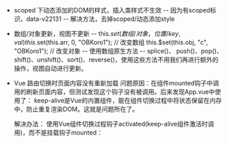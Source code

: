 - scoped 下动态添加的DOM的样式，插入类样式不生效 
      -- 因为有scoped标识，data-v22131
      -- 解决方法，去掉scoped/动态添加style

- 数组/对象更新，视图不更新
      -- this.$set(数组/对象， 位置/key, val)
      this.$set(this.arr, 0, "OBKoro1"); // 改变数组
      this.$set(this.obj, "c", "OBKoro1"); // 改变对象
      -- 使用数组原生方法
      -- splice()、 push()、pop()、shift()、unshift()、sort()、reverse()，使用这些方法不用我们再进行额外的操作，视图自动进行更新。


 - Vue 路由切换时页面内容没有重新加载
      问题原因：在组件mounted钩子中调用的刷新页面内容，但测试发现这个钩子没有被调用。后来发现App.vue中使用了：
      keep-alive是Vue的内置组件，能在组件切换过程中将状态保留在内存中，防止重复渲染DOM。这就是问题所在了。

      解决办法：
      使用Vue组件切换过程钩子activated(keep-alive组件激活时调用)，而不是挂载钩子mounted：

      <script>
      export default {
      activated: function() {
      this.getData()
      }
      }
      </script>

